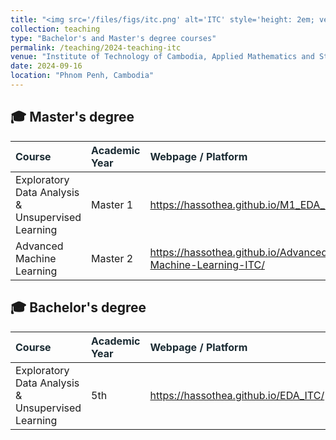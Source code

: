 ```yaml
---
title: "<img src='/files/figs/itc.png' alt='ITC' style='height: 2em; vertical-align: middle;'> Institute of Technology of Cambodia (ITC)"
collection: teaching
type: "Bachelor's and Master's degree courses"
permalink: /teaching/2024-teaching-itc
venue: "Institute of Technology of Cambodia, Applied Mathematics and Statistics"
date: 2024-09-16
location: "Phnom Penh, Cambodia"
---
```



## 🎓 Master's degree


| <span style="color: #1b2b33;">Course</span> | <span style="color: #1b2b33;">Academic Year</span> | <span style="color: #1b2b33;">Webpage / Platform</span> |
|:--------------------------------------------|:--------------------------------------------|:--------------------------------------------------------|
| Exploratory Data Analysis & Unsupervised Learning | Master 1 | <a href="https://hassothea.github.io/M1_EDA_ITC/" target="_blank">https://hassothea.github.io/M1_EDA_ITC/</a> |
| Advanced Machine Learning | Master 2 | <a href="https://hassothea.github.io/Advanced-Machine-Learning-ITC/" target="_blank">https://hassothea.github.io/Advanced-Machine-Learning-ITC/</a> |


## 🎓 Bachelor's degree


| <span style="color: #1b2b33;">Course</span> | <span style="color: #1b2b33;">Academic Year</span> | <span style="color: #1b2b33;">Webpage / Platform</span> |
|:--------------------------------------------|:---------------------------------------------------|:--------------------------------------------------------|
| Exploratory Data Analysis & Unsupervised Learning | 5th | <a href="https://hassothea.github.io/EDA_ITC/" target="_blank">https://hassothea.github.io/EDA_ITC/</a> |


<!--

## 🎓 Master's degree of Data Science (2024)

- **Master 1**: TP of **Exploratory Data Analysis & Unsupervised Learning**.
> Webpage for TPs of EDA & UL: <a href="https://hassothea.github.io/M1_EDA_ITC/" target="_blank">https://hassothea.github.io/M1_EDA_ITC/</a>.

- **Master 2**: Course and TP of [Advanced Machine Learning](https://sites.google.com/view/graduate-school-of-itc/programs/master-programs/data-science) with **Python**.
> Webpage for TPs: <a href="https://hassothea.github.io/Advanced-Machine-Learning-ITC/" target="_blank">https://hassothea.github.io/Advanced-Machine-Learning-ITC/</a>.

## 🎓 Bachelor's degree (2024)

- 3rd Year: TD of **Statistics**

- 5th Year: TP of **Exploratory Data Analysis & Unsupervised Learning**.
> Webpage for TPs of EDA & UL: <a href="https://hassothea.github.io/EDA_ITC/" target="_blank">https://hassothea.github.io/EDA_ITC/</a>.

-->
